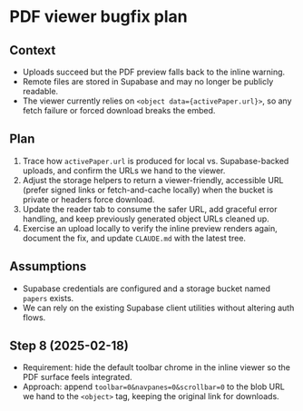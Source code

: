 # PDF viewer bugfix plan

## Context
- Uploads succeed but the PDF preview falls back to the inline warning.
- Remote files are stored in Supabase and may no longer be publicly readable.
- The viewer currently relies on `<object data={activePaper.url}>`, so any fetch failure or forced download breaks the embed.

## Plan
1. Trace how `activePaper.url` is produced for local vs. Supabase-backed uploads, and confirm the URLs we hand to the viewer.
2. Adjust the storage helpers to return a viewer-friendly, accessible URL (prefer signed links or fetch-and-cache locally) when the bucket is private or headers force download.
3. Update the reader tab to consume the safer URL, add graceful error handling, and keep previously generated object URLs cleaned up.
4. Exercise an upload locally to verify the inline preview renders again, document the fix, and update `CLAUDE.md` with the latest tree.

## Assumptions
- Supabase credentials are configured and a storage bucket named `papers` exists.
- We can rely on the existing Supabase client utilities without altering auth flows.

## Step 8 (2025-02-18)
- Requirement: hide the default toolbar chrome in the inline viewer so the PDF surface feels integrated.
- Approach: append `toolbar=0&navpanes=0&scrollbar=0` to the blob URL we hand to the `<object>` tag, keeping the original link for downloads.
